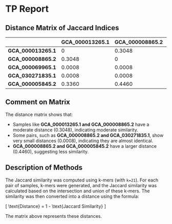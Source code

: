 # TP Report

## Distance Matrix of Jaccard Indices

|               | GCA_000013265.1 | GCA_000008865.2 | GCA_000069965.1 | GCA_030271835.1 | GCA_000005845.2 |
|---------------|-----------------|-----------------|-----------------|-----------------|-----------------|
| **GCA_000013265.1** | 0               | 0.3048          | 0.0008          | 0.0008          | 0.3360          |
| **GCA_000008865.2** | 0.3048          | 0               | 0.0008          | 0.0008          | 0.4460          |
| **GCA_000069965.1** | 0.0008          | 0.0008          | 0               | 0.0262          | 0.0009          |
| **GCA_030271835.1** | 0.0008          | 0.0008          | 0.0262          | 0               | 0.0009          |
| **GCA_000005845.2** | 0.3360          | 0.4460          | 0.0009          | 0.0009          | 0               |

## Comment on Matrix

The distance matrix shows that:

- Samples like **GCA_000013265.1 and GCA_000008865.2** have a moderate distance (0.3048), indicating moderate similarity.
- Some pairs, such as **GCA_000008865.2 and GCA_030271835.1**, show very small distances (0.0008), indicating they are almost identical.
- **GCA_000008865.2 and GCA_000005845.2** have a larger distance (0.4460), suggesting less similarity.

## Description of Methods

The Jaccard similarity was computed using k-mers (with `k=21`). For each pair of samples, k-mers were generated, and the Jaccard similarity was calculated based on the intersection and union of these k-mers. The similarity was then converted into a distance using the formula:

\[ \text{Distance} = 1 - \text{Jaccard Similarity} \]

The matrix above represents these distances.

